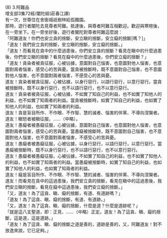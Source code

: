 (8) 3.阿難品  
增支部3集72經/闡陀經(莊春江譯)  
有一次，世尊住在舍衛城祇樹林給孤獨園。  
那時，遊行者闡陀去見尊者阿難。抵達後，與尊者阿難互相歡迎。歡迎與寒暄後，在一旁坐下。在一旁坐好後，遊行者闡陀對尊者阿難這麼說：  
「阿難道友！你們也安立貪的捨斷，安立瞋的捨斷，安立癡的捨斷[嗎？]」  
「道友！我們安立貪的捨斷，安立瞋的捨斷，安立癡的捨斷。」  
「道友！而看見在貪中的什麼過患後，你們安立貪的捨斷？看見在瞋中的什麼過患後，你們安立瞋的捨斷？看見在癡中的什麼過患後，你們安立癡的捨斷？」  
「道友！貪染者被貪征服，心被佔據，意圖對自己惱害，也意圖對他人惱害，也意圖對兩者惱害，感受心的苦與憂。當貪被捨斷時，既不意圖對自己惱害，也不意圖對他人惱害，也不意圖對兩者惱害，不感受心的苦與憂。  
道友！貪染者被貪征服，心被佔據，以身行惡行，以語行惡行，以意行惡行。當貪被捨斷時，既不以身行惡行，也不以語行惡行，也不以意行惡行。  
道友！貪染者被貪征服，心被佔據，不如實了知自己的利益，也不如實了知他人的利益，也不如實了知兩者的利益。當貪被捨斷時，如實了知自己的利益，也如實了知他人的利益，也如實了知兩者的利益。  
道友！貪是盲目所作、不作眼、不作智、慧的滅者、惱害的伴黨、不導向涅槃者。  
道友！瞋怒者被瞋征服，……（中略）。  
道友！愚癡者被愚癡征服，心被佔據，意圖對自己惱害，也意圖對他人惱害，也意圖對兩者惱害，感受心的苦與憂。當愚癡被捨斷時，既不意圖對自己惱害，也不意圖對他人惱害，也不意圖對兩者惱害，不感受心的苦與憂。  
道友！愚癡者被愚癡征服，心被佔據，以身行惡行，以語行惡行，以意行惡行。當愚癡被捨斷時，既不以身行惡行，也不以語行惡行，也不以意行惡行。  
道友！愚癡者被愚癡征服，心被佔據，不如實了知自己的利益，也不如實了知他人的利益，也不如實了知兩者的利益。當愚癡被捨斷時，如實了知自己的利益，也如實了知他人的利益，也如實了知兩者的利益。  
道友！癡是盲目所作、不作眼、不作智、慧的滅者、惱害的伴黨、不導向涅槃者。  
道友！而看見在貪中的這過患後，我們安立貪的捨斷，看見在瞋中的這過患後，我們安立瞋的捨斷，看見在癡中這過患後，我們安立癡的捨斷。」  
「又，道友！為了這貪、瞋、癡的捨斷，有道、有道跡嗎？」  
「道友！為了這貪、瞋、癡的捨斷，有道、有道跡。」  
「又，道友！為了這貪、瞋、癡的捨斷，什麼是道？什麼是道跡呢？」  
「就是這八支聖道，即：正見、……（中略）正定。道友！為了這貪、瞋、癡的捨斷，這是道，這是道跡。」  
「道友！為了這貪、瞋、癡的捨斷之道是善的，道跡是善的，又，阿難道友！對不放逸來說，它已足夠。」  
  
  
